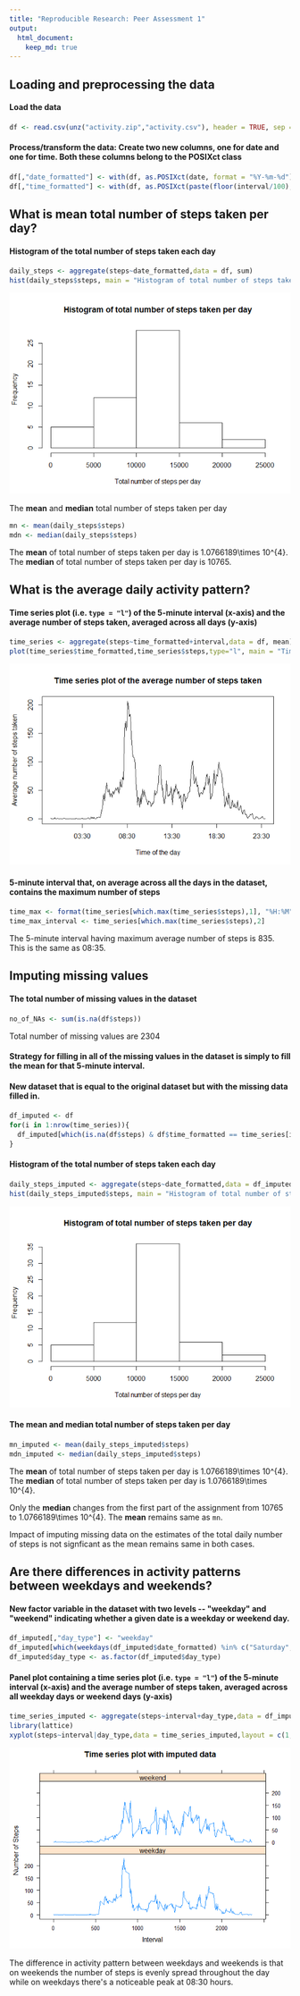 ```yaml
---
title: "Reproducible Research: Peer Assessment 1"
output: 
  html_document:
    keep_md: true
---
```



## Loading and preprocessing the data

#### Load the data


```r
df <- read.csv(unz("activity.zip","activity.csv"), header = TRUE, sep = ",")
```

#### Process/transform the data: Create two new columns, one for date and one for time. Both these columns belong to the POSIXct class


```r
df[,"date_formatted"] <- with(df, as.POSIXct(date, format = "%Y-%m-%d"))
df[,"time_formatted"] <- with(df, as.POSIXct(paste(floor(interval/100), interval %% 100, sep = ":"), format = "%H:%M"))
```

## What is mean total number of steps taken per day?

#### Histogram of the total number of steps taken each day


```r
daily_steps <- aggregate(steps~date_formatted,data = df, sum)
hist(daily_steps$steps, main = "Histogram of total number of steps taken per day", xlab = "Total number of steps per day", ylab = "Frequency")
```

![](PA1_template_files/histogram-1.png)<!-- -->

The **mean** and **median** total number of steps taken per day


```r
mn <- mean(daily_steps$steps)
mdn <- median(daily_steps$steps)
```

The **mean** of total number of steps taken per day is 1.0766189\times 10^{4}.
The **median** of total number of steps taken per day is 10765.

## What is the average daily activity pattern?

#### Time series plot (i.e. `type = "l"`) of the 5-minute interval (x-axis) and the average number of steps taken, averaged across all days (y-axis)


```r
time_series <- aggregate(steps~time_formatted+interval,data = df, mean)
plot(time_series$time_formatted,time_series$steps,type="l", main = "Time series plot of the average number of steps taken", xlab = "Time of the day", ylab = "Average number of steps taken")
```

![](PA1_template_files/time_series_plot-1.png)<!-- -->

#### 5-minute interval that, on average across all the days in the dataset, contains the maximum number of steps


```r
time_max <- format(time_series[which.max(time_series$steps),1], "%H:%M")
time_max_interval <- time_series[which.max(time_series$steps),2]
```

The 5-minute interval having maximum average number of steps is 835. This is the same as 08:35.

## Imputing missing values

#### The total number of missing values in the dataset


```r
no_of_NAs <- sum(is.na(df$steps))
```

Total number of missing values are 2304

#### Strategy for filling in all of the missing values in the dataset is simply to fill the mean for that 5-minute interval.

#### New dataset that is equal to the original dataset but with the missing data filled in.


```r
df_imputed <- df
for(i in 1:nrow(time_series)){
  df_imputed[which(is.na(df$steps) & df$time_formatted == time_series[i,1]), "steps"] <- time_series[i,"steps"]
}
```

#### Histogram of the total number of steps taken each day


```r
daily_steps_imputed <- aggregate(steps~date_formatted,data = df_imputed, sum)
hist(daily_steps_imputed$steps, main = "Histogram of total number of steps taken per day", xlab = "Total number of steps per day", ylab = "Frequency")
```

![](PA1_template_files/histogram_imputed-1.png)<!-- -->

#### The **mean** and **median** total number of steps taken per day


```r
mn_imputed <- mean(daily_steps_imputed$steps)
mdn_imputed <- median(daily_steps_imputed$steps)
```

The **mean** of total number of steps taken per day is 1.0766189\times 10^{4}.
The **median** of total number of steps taken per day is 1.0766189\times 10^{4}.

Only the **median** changes from the first part of the assignment from 10765 to 1.0766189\times 10^{4}. The **mean** remains same as `mn`.

Impact of imputing missing data on the estimates of the total daily number of steps is not signficant as the mean remains same in both cases.

## Are there differences in activity patterns between weekdays and weekends?

#### New factor variable in the dataset with two levels -- "weekday" and "weekend" indicating whether a given date is a weekday or weekend day.


```r
df_imputed[,"day_type"] <- "weekday"
df_imputed[which(weekdays(df_imputed$date_formatted) %in% c("Saturday","Sunday")),"day_type"] <- "weekend"
df_imputed$day_type <- as.factor(df_imputed$day_type)
```

#### Panel plot containing a time series plot (i.e. `type = "l"`) of the 5-minute interval (x-axis) and the average number of steps taken, averaged across all weekday days or weekend days (y-axis)


```r
time_series_imputed <- aggregate(steps~interval+day_type,data = df_imputed, mean)
library(lattice)
xyplot(steps~interval|day_type,data = time_series_imputed,layout = c(1,2), type = "l", main = "Time series plot with imputed data", xlab = "Interval", ylab = "Number of Steps")
```

![](PA1_template_files/time_series_imputed-1.png)<!-- -->

The difference in activity pattern between weekdays and weekends is that on weekends the number of steps is evenly spread throughout the day while on weekdays there's a noticeable peak at 08:30 hours.
